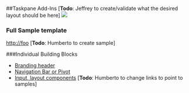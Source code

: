 ##Taskpane Add-Ins
[**Todo**: Jeffrey to create/validate what the desired layout should be here]
![](http://i.imgur.com/dCrGnXG.png)


### Full Sample template
[http://foo](http://foo "Download")
[**Todo**: Humberto to create sample]

###Individual Building Blocks

- [Branding header](http://foo)
- [Navigation Bar or Pivot](http://foo)
- [Input, layout components](http://foo)
[**Todo**: Humberto to change links to point to samples]